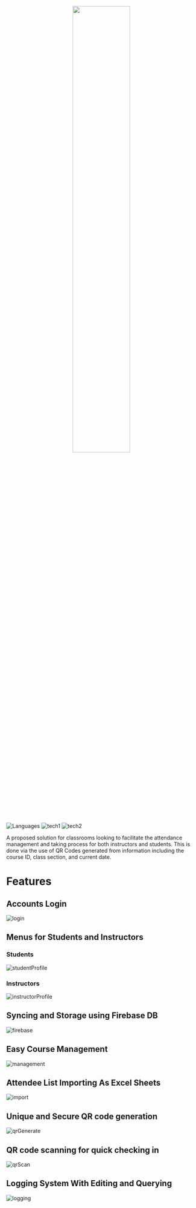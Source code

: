 <p align="center">
  <img src="https://github.com/Nizar1999/Shusseki/blob/master/screenshots/Banner.png" width = 55%; height=55% />
</p>

![Languages](https://img.shields.io/badge/-Java-grey?style=for-the-badge&logo=android&logoColor=%2303a9f4)
![tech1](https://img.shields.io/badge/-Android%20Studio-grey?style=for-the-badge&logo=androidstudio&logoColor=%2303a9f4)
![tech2](https://img.shields.io/badge/-Firebase-grey?style=for-the-badge&logo=firebase&logoColor=%2303a9f4)

A proposed solution for classrooms looking to facilitate the attendance management and taking process for both instructors and students.
This is done via the use of QR Codes generated from information including the course ID, class section, and current date.

# Features

## Accounts Login
![login](./screenshots/Login.png)

## Menus for Students and Instructors
### Students
![studentProfile](./screenshots/StudentProfile.png)
### Instructors
![instructorProfile](./screenshots/TeacherLogin.png)

## Syncing and Storage using Firebase DB
![firebase](./screenshots/Firebase.png)

## Easy Course Management
![management](./screenshots/CourseManagement.png)

## Attendee List Importing As Excel Sheets
![import](./screenshots/Import.png)

## Unique and Secure QR code generation
![qrGenerate](./screenshots/QRGenerate.png)

## QR code scanning for quick checking in
![qrScan](./screenshots/QRScan.png)

## Logging System With Editing and Querying
![logging](./screenshots/Logging.png)
